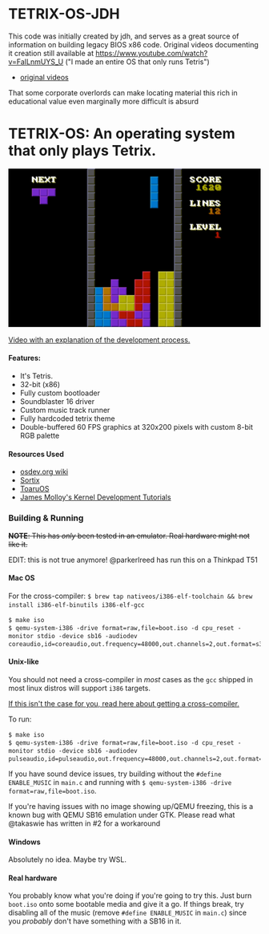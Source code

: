 
# TETRIX-OS-JDH

This code was initially created by jdh, and serves as a great source of information on building legacy BIOS x86 code.
Original videos documenting it creation still available at https://www.youtube.com/watch?v=FaILnmUYS_U ("I made an entire OS that only runs Tetris")
- [original videos]( https://www.youtube.com/watch?v=FaILnmUYS_U)

That some corporate overlords can make locating material this rich in educational value even marginally more difficult is absurd

# TETRIX-OS: An operating system that only plays Tetrix.

![screenshot](images/0.png)

[Video with an explanation of the development process.](https://www.youtube.com/watch?v=FaILnmUYS_U)

#### Features:
- It's Tetris.
- 32-bit (x86)
- Fully custom bootloader
- Soundblaster 16 driver
- Custom music track runner
- Fully hardcoded tetrix theme
- Double-buffered 60 FPS graphics at 320x200 pixels with custom 8-bit RGB palette

#### Resources Used
- [osdev.org wiki](https://wiki.osdev.org/Main_Page)
- [Sortix](https://sortix.org)
- [ToaruOS](https://toaruos.org)
- [James Molloy's Kernel Development Tutorials](http://www.jamesmolloy.co.uk/tutorial_html/)

### Building & Running
~~**NOTE**: This has *only* been tested in an emulator. Real hardware might not like it.~~

EDIT: this is not true anymore! @parkerlreed has run this on a Thinkpad T51

#### Mac OS
For the cross-compiler: `$ brew tap nativeos/i386-elf-toolchain && brew install i386-elf-binutils i386-elf-gcc`
```
$ make iso
$ qemu-system-i386 -drive format=raw,file=boot.iso -d cpu_reset -monitor stdio -device sb16 -audiodev coreaudio,id=coreaudio,out.frequency=48000,out.channels=2,out.format=s32
```

#### Unix-like
You should not need a cross-compiler in *most* cases as the `gcc` shipped in most linux distros will support `i386` targets.

[If this isn't the case for you, read here about getting a cross-compiler.](https://wiki.osdev.org/GCC_Cross-Compiler)

To run:
```
$ make iso
$ qemu-system-i386 -drive format=raw,file=boot.iso -d cpu_reset -monitor stdio -device sb16 -audiodev pulseaudio,id=pulseaudio,out.frequency=48000,out.channels=2,out.format=s32
```

If you have sound device issues, try building without the `#define ENABLE_MUSIC` in `main.c` and running with `$ qemu-system-i386 -drive format=raw,file=boot.iso`.

If you're having issues with no image showing up/QEMU freezing, this is a known bug with QEMU SB16 emulation under GTK. Please read what @takaswie has written in #2 for a workaround

#### Windows
Absolutely no idea. Maybe try WSL.

#### Real hardware
You probably know what you're doing if you're going to try this. Just burn `boot.iso` onto some bootable media and give it a go. If things break, try disabling all of the music (remove `#define ENABLE_MUSIC` in `main.c`) since you *probably* don't have something with a SB16 in it.

